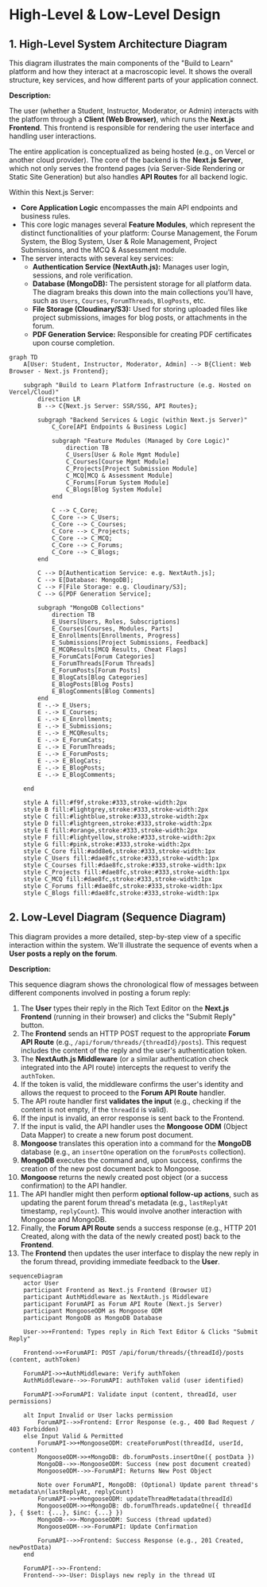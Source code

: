 # High-Level & Low-Level Design

## 1. High-Level System Architecture Diagram

This diagram illustrates the main components of the "Build to Learn" platform and how they interact at a macroscopic level. It shows the overall structure, key services, and how different parts of your application connect.

**Description:**

The user (whether a Student, Instructor, Moderator, or Admin) interacts with the platform through a **Client (Web Browser)**, which runs the **Next.js Frontend**. This frontend is responsible for rendering the user interface and handling user interactions.

The entire application is conceptualized as being hosted (e.g., on Vercel or another cloud provider). The core of the backend is the **Next.js Server**, which not only serves the frontend pages (via Server-Side Rendering or Static Site Generation) but also handles **API Routes** for all backend logic.

Within this Next.js Server:

- **Core Application Logic** encompasses the main API endpoints and business rules.
- This core logic manages several **Feature Modules**, which represent the distinct functionalities of your platform: Course Management, the Forum System, the Blog System, User & Role Management, Project Submissions, and the MCQ & Assessment module.
- The server interacts with several key services:
  - **Authentication Service (NextAuth.js):** Manages user login, sessions, and role verification.
  - **Database (MongoDB):** The persistent storage for all platform data. The diagram breaks this down into the main collections you'll have, such as `Users`, `Courses`, `ForumThreads`, `BlogPosts`, etc.
  - **File Storage (Cloudinary/S3):** Used for storing uploaded files like project submissions, images for blog posts, or attachments in the forum.
  - **PDF Generation Service:** Responsible for creating PDF certificates upon course completion.

```mermaid
graph TD
    A[User: Student, Instructor, Moderator, Admin] --> B{Client: Web Browser - Next.js Frontend};

    subgraph "Build to Learn Platform Infrastructure (e.g. Hosted on Vercel/Cloud)"
        direction LR
        B --> C{Next.js Server: SSR/SSG, API Routes};

        subgraph "Backend Services & Logic (within Next.js Server)"
            C_Core[API Endpoints & Business Logic]

            subgraph "Feature Modules (Managed by Core Logic)"
                direction TB
                C_Users[User & Role Mgmt Module]
                C_Courses[Course Mgmt Module]
                C_Projects[Project Submission Module]
                C_MCQ[MCQ & Assessment Module]
                C_Forums[Forum System Module]
                C_Blogs[Blog System Module]
            end

            C --> C_Core;
            C_Core --> C_Users;
            C_Core --> C_Courses;
            C_Core --> C_Projects;
            C_Core --> C_MCQ;
            C_Core --> C_Forums;
            C_Core --> C_Blogs;
        end

        C --> D[Authentication Service: e.g. NextAuth.js];
        C --> E[Database: MongoDB];
        C --> F[File Storage: e.g. Cloudinary/S3];
        C --> G[PDF Generation Service];

        subgraph "MongoDB Collections"
            direction TB
            E_Users[Users, Roles, Subscriptions]
            E_Courses[Courses, Modules, Parts]
            E_Enrollments[Enrollments, Progress]
            E_Submissions[Project Submissions, Feedback]
            E_MCQResults[MCQ Results, Cheat Flags]
            E_ForumCats[Forum Categories]
            E_ForumThreads[Forum Threads]
            E_ForumPosts[Forum Posts]
            E_BlogCats[Blog Categories]
            E_BlogPosts[Blog Posts]
            E_BlogComments[Blog Comments]
        end
        E -.-> E_Users;
        E -.-> E_Courses;
        E -.-> E_Enrollments;
        E -.-> E_Submissions;
        E -.-> E_MCQResults;
        E -.-> E_ForumCats;
        E -.-> E_ForumThreads;
        E -.-> E_ForumPosts;
        E -.-> E_BlogCats;
        E -.-> E_BlogPosts;
        E -.-> E_BlogComments;

    end

    style A fill:#f9f,stroke:#333,stroke-width:2px
    style B fill:#lightgrey,stroke:#333,stroke-width:2px
    style C fill:#lightblue,stroke:#333,stroke-width:2px
    style D fill:#lightgreen,stroke:#333,stroke-width:2px
    style E fill:#orange,stroke:#333,stroke-width:2px
    style F fill:#lightyellow,stroke:#333,stroke-width:2px
    style G fill:#pink,stroke:#333,stroke-width:2px
    style C_Core fill:#add8e6,stroke:#333,stroke-width:1px
    style C_Users fill:#dae8fc,stroke:#333,stroke-width:1px
    style C_Courses fill:#dae8fc,stroke:#333,stroke-width:1px
    style C_Projects fill:#dae8fc,stroke:#333,stroke-width:1px
    style C_MCQ fill:#dae8fc,stroke:#333,stroke-width:1px
    style C_Forums fill:#dae8fc,stroke:#333,stroke-width:1px
    style C_Blogs fill:#dae8fc,stroke:#333,stroke-width:1px
```

## 2. Low-Level Diagram (Sequence Diagram)

This diagram provides a more detailed, step-by-step view of a specific interaction within the system. We'll illustrate the sequence of events when a **User posts a reply on the forum**.

**Description:**

This sequence diagram shows the chronological flow of messages between different components involved in posting a forum reply:

1.  The **User** types their reply in the Rich Text Editor on the **Next.js Frontend** (running in their browser) and clicks the "Submit Reply" button.
2.  The **Frontend** sends an HTTP POST request to the appropriate **Forum API Route** (e.g., `/api/forum/threads/{threadId}/posts`). This request includes the content of the reply and the user's authentication token.
3.  The **NextAuth.js Middleware** (or a similar authentication check integrated into the API route) intercepts the request to verify the `authToken`.
4.  If the token is valid, the middleware confirms the user's identity and allows the request to proceed to the **Forum API Route** handler.
5.  The API route handler first **validates the input** (e.g., checking if the content is not empty, if the `threadId` is valid).
6.  If the input is invalid, an error response is sent back to the Frontend.
7.  If the input is valid, the API handler uses the **Mongoose ODM** (Object Data Mapper) to create a new forum post document.
8.  **Mongoose** translates this operation into a command for the **MongoDB** database (e.g., an `insertOne` operation on the `forumPosts` collection).
9.  **MongoDB** executes the command and, upon success, confirms the creation of the new post document back to Mongoose.
10. **Mongoose** returns the newly created post object (or a success confirmation) to the API handler.
11. The API handler might then perform **optional follow-up actions**, such as updating the parent forum thread's metadata (e.g., `lastReplyAt` timestamp, `replyCount`). This would involve another interaction with Mongoose and MongoDB.
12. Finally, the **Forum API Route** sends a success response (e.g., HTTP 201 Created, along with the data of the newly created post) back to the **Frontend**.
13. The **Frontend** then updates the user interface to display the new reply in the forum thread, providing immediate feedback to the **User**.

```mermaid
sequenceDiagram
    actor User
    participant Frontend as Next.js Frontend (Browser UI)
    participant AuthMiddleware as NextAuth.js Middleware
    participant ForumAPI as Forum API Route (Next.js Server)
    participant MongooseODM as Mongoose ODM
    participant MongoDB as MongoDB Database

    User->>+Frontend: Types reply in Rich Text Editor & Clicks "Submit Reply"
    
    Frontend->>+ForumAPI: POST /api/forum/threads/{threadId}/posts (content, authToken)
    
    ForumAPI->>+AuthMiddleware: Verify authToken
    AuthMiddleware-->>-ForumAPI: authToken valid (user identified)
    
    ForumAPI->>ForumAPI: Validate input (content, threadId, user permissions)
    
    alt Input Invalid or User lacks permission
        ForumAPI-->>Frontend: Error Response (e.g., 400 Bad Request / 403 Forbidden)
    else Input Valid & Permitted
        ForumAPI->>+MongooseODM: createForumPost(threadId, userId, content)
        MongooseODM->>+MongoDB: db.forumPosts.insertOne({ postData })
        MongoDB-->>-MongooseODM: Success (new post document created)
        MongooseODM-->>-ForumAPI: Returns New Post Object

        Note over ForumAPI, MongoDB: (Optional) Update parent thread's metadata\n(lastReplyAt, replyCount)
        ForumAPI->>+MongooseODM: updateThreadMetadata(threadId)
        MongooseODM->>+MongoDB: db.forumThreads.updateOne({ threadId }, { $set: {...}, $inc: {...} })
        MongoDB-->>-MongooseODM: Success (thread updated)
        MongooseODM-->>-ForumAPI: Update Confirmation

        ForumAPI-->>Frontend: Success Response (e.g., 201 Created, newPostData)
    end
    
    ForumAPI-->>-Frontend: 
    Frontend-->>-User: Displays new reply in the thread UI
```
